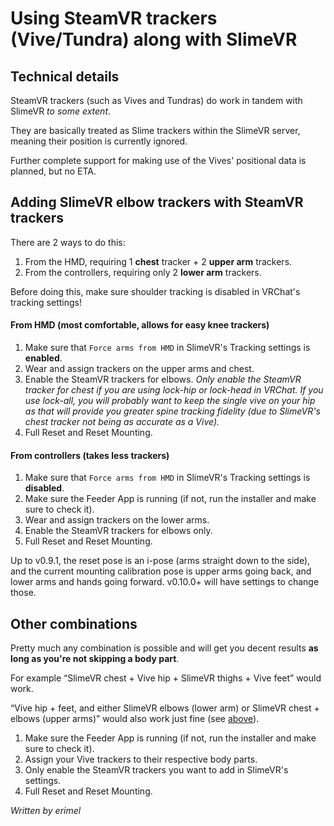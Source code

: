# Using SteamVR trackers (Vive/Tundra) along with SlimeVR

## Technical details

SteamVR trackers (such as Vives and Tundras) do work in tandem with SlimeVR _to some extent_.

They are basically treated as Slime trackers within the SlimeVR server, meaning their position is currently ignored.

Further complete support for making use of the Vives' positional data is planned, but no ETA.

## Adding SlimeVR elbow trackers with SteamVR trackers

There are 2 ways to do this:

1. From the HMD, requiring 1 **chest** tracker + 2 **upper arm** trackers.
2. From the controllers, requiring only 2 **lower arm** trackers.

Before doing this, make sure shoulder tracking is disabled in VRChat's tracking settings!

#### From HMD (most comfortable, allows for easy knee trackers)

1. Make sure that `Force arms from HMD` in SlimeVR's Tracking settings is **enabled**.
2. Wear and assign trackers on the upper arms and chest.
3. Enable the SteamVR trackers for elbows. *Only enable the SteamVR tracker for chest if you are using lock-hip or lock-head in VRChat. If you use lock-all, you will probably want to keep the single vive on your hip as that will provide you greater spine tracking fidelity (due to SlimeVR's chest tracker not being as accurate as a Vive).*
4. Full Reset and Reset Mounting.

#### From controllers (takes less trackers)

1. Make sure that `Force arms from HMD` in SlimeVR's Tracking settings is **disabled**.
2. Make sure the Feeder App is running (if not, run the installer and make sure to check it).
3. Wear and assign trackers on the lower arms.
4. Enable the SteamVR trackers for elbows only.
5. Full Reset and Reset Mounting.

Up to v0.9.1, the reset pose is an i-pose (arms straight down to the side), and the current mounting calibration pose is upper arms going back, and lower arms and hands going forward. v0.10.0+ will have settings to change those.

## Other combinations

Pretty much any combination is possible and will get you decent results **as long as you're not skipping a body part**.

For example “SlimeVR chest + Vive hip + SlimeVR thighs + Vive feet” would work.

“Vive hip + feet, and either SlimeVR elbows (lower arm) or SlimeVR chest + elbows (upper arms)” would also work just fine (see [above](steamvr-trackers-mixing.md#adding-slimevr-elbow-trackers-with-steamvr-trackers)).

1. Make sure the Feeder App is running (if not, run the installer and make sure to check it).
2. Assign your Vive trackers to their respective body parts.
3. Only enable the SteamVR trackers you want to add in SlimeVR's settings.
4. Full Reset and Reset Mounting.

_Written by erimel_

